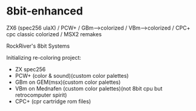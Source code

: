 # 8bit-enhanced
ZX6 (spec256 ulaX) / PCW+ / GBm-->colorized / 
VBm-->colorized / CPC+ cpc classic colorized / 
MSX2 remakes

RockRiver's 8bit Systems

Initializing re-coloring project:
* ZX spec256 
* PCW+ (color & sound)(custom color palettes)
* GBm on GEM(msx)(custom color palettes)
* VBm on Mednafen (custom color palettes)(not 8bit cpu but retrocomputer spirit)
* CPC+ (cpr cartridge rom files)
